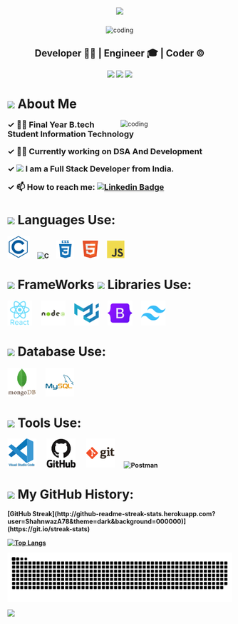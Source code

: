 
<h1 align="center">
  <img src="https://capsule-render.vercel.app/api?type=waving&color=gradient&text=Hey,+I'm+Shahnwaz!&height=100&section=header"/>
</h1>
<!-----h1---->

<div  align="center">
<img alt="coding" width="80" src="https://media.giphy.com/media/CwTvSiWflgCGKgz5eb/giphy.gif">
</div>


<span style="color:#39FF14"><h2 align="center" color="#39FF14"> Developer 🧑‍💻 | Engineer 🎓 | Coder  ©️ </h2></span>


<div id="header" align="center">
  <img src="https://media.giphy.com/media/M9gbBd9nbDrOTu1Mqx/giphy.gif" width="100"/>
  <img src="https://media.giphy.com/media/QssGEmpkyEOhBCb7e1/giphy.gif" width="100" />
  <img src="https://media.giphy.com/media/Ll22OhMLAlVDb8UQWe/giphy.gif" width="100" /> 
</div>


<h1></h1>

<!-- About -->
<h1>
 <img src="https://media.giphy.com/media/Pjaar9PMPIJoh2LySv/giphy.gif" width="20" />
About Me 
  
</h1>


<img align="right" alt="coding" width="250" src="https://media.giphy.com/media/p2GaqIvO2CghxLofci/giphy.gif">


<span style="font-size: 18px">
  
<p >

<b>✓<b> 👨‍🎓 Final Year B.tech Student **Information Technology**

<b>✓<b> 👨‍💻 Currently working on **DSA And Development**

<b>✓<b> <img src="https://media.giphy.com/media/WUlplcMpOCEmTGBtBW/giphy.gif" width="30"> I am a Full Stack Developer from India.
 
<b>✓<b>  📫 How to reach me: [![Linkedin Badge](https://img.shields.io/badge/-ShahnwazAnsari-blue?style=flat&logo=Linkedin&logoColor=white)](https://www.linkedin.com/in/shahnwaz-ansari/)
</p>
</span>

 <h1> <img src="https://media.giphy.com/media/QssGEmpkyEOhBCb7e1/giphy.gif" width="30" />
Languages Use:</h1>

<p> 
<img src="https://github.com/devicons/devicon/blob/master/icons/c/c-line.svg" title="C" alt="C" width="50" height="50"/>&nbsp;&nbsp;&nbsp;&nbsp;
<img src="https://upload.wikimedia.org/wikipedia/commons/1/18/ISO_C%2B%2B_Logo.svg" title="C" alt="C" width="50" height="50"/>&nbsp;&nbsp;&nbsp;&nbsp;
<img src="https://github.com/devicons/devicon/blob/master/icons/css3/css3-plain-wordmark.svg"  title="CSS3" alt="CSS" width="40" height="40"/>&nbsp;&nbsp;&nbsp;&nbsp;
<img src="https://github.com/devicons/devicon/blob/master/icons/html5/html5-original.svg" title="HTML5" alt="HTML" width="40" height="40"/>&nbsp;&nbsp;&nbsp;&nbsp;
<img src="https://github.com/devicons/devicon/blob/master/icons/javascript/javascript-original.svg" title="JavaScript" alt="JavaScript" width="40" height="40"/>&nbsp;&nbsp;&nbsp;&nbsp;
</p> 

<h1> <img src="https://media.giphy.com/media/eNAsjO55tPbgaor7ma/giphy.gif" width="30" />
FrameWorks <img src="https://media.giphy.com/media/KFiyMLUgNVRk0nEUoV/giphy.gif" width="30" /> Libraries Use:</h1>

<p>
<img src="https://github.com/devicons/devicon/blob/master/icons/react/react-original-wordmark.svg" title="React" alt="React" width="55"/>&nbsp;&nbsp;&nbsp;&nbsp;&nbsp;
<img src="https://github.com/devicons/devicon/blob/master/icons/nodejs/nodejs-original-wordmark.svg" title="NodeJs" alt="NodeJs" width="55"/>&nbsp;&nbsp;&nbsp;&nbsp;&nbsp;
<img src="https://github.com/devicons/devicon/blob/master/icons/materialui/materialui-original.svg" title="MUI" alt="MUI" width="55"/>&nbsp;&nbsp;&nbsp;&nbsp;&nbsp;
<img src="https://github.com/devicons/devicon/blob/master/icons/bootstrap/bootstrap-original.svg" title="Bootstrap" alt="Bootstrap" width="55"/>&nbsp;&nbsp;&nbsp;&nbsp;&nbsp;
<img src="https://github.com/devicons/devicon/blob/master/icons/tailwindcss/tailwindcss-plain.svg" title="Tailwind CSS" alt="Tailwind CSS" width="55" />&nbsp;&nbsp;&nbsp;&nbsp;

</p>
  

<h1> <img src="https://media.giphy.com/media/IUNycHoVqvLDowiiam/giphy.gif" width="50" />
Database Use:</h1>

<p>
<img src="https://github.com/devicons/devicon/blob/master/icons/mongodb/mongodb-original-wordmark.svg" title="MongoDB" alt="MongoDB" width="65" />&nbsp;&nbsp;&nbsp;&nbsp;&nbsp;
<img src="https://github.com/devicons/devicon/blob/master/icons/mysql/mysql-original-wordmark.svg" title="MySQL" alt="MYSQL" width="65" />&nbsp;&nbsp;&nbsp;&nbsp;
</p>
  
 
<h1> <img src="https://media.giphy.com/media/TgyarrvUBCkHdAJfBn/giphy.gif" width="50" />
Tools Use:</h1>

<p>
<img src="https://github.com/devicons/devicon/blob/master/icons/vscode/vscode-original-wordmark.svg" title="Vs Code" alt="VS Code" width="65" />&nbsp;&nbsp;&nbsp;&nbsp;&nbsp;&nbsp;
<img src="https://github.com/devicons/devicon/blob/master/icons/github/github-original-wordmark.svg" title="GitHub" alt="GitHub" width="65" />&nbsp;&nbsp;&nbsp;&nbsp;&nbsp;&nbsp;
<img src="https://github.com/devicons/devicon/blob/master/icons/git/git-original-wordmark.svg" title="Git" alt="Git" width="65" />&nbsp;&nbsp;&nbsp;&nbsp;&nbsp;
<img src="https://upload.wikimedia.org/wikipedia/commons/c/c2/Postman_%28software%29.png" title="PostMan" alt="Postman" width="95" height="40" />&nbsp;&nbsp;&nbsp;&nbsp;&nbsp;
</p>


<h1> <img src="https://media.giphy.com/media/TgyarrvUBCkHdAJfBn/giphy.gif" width="50" />
My GitHub History:</h1>
[GitHub Streak](http://github-readme-streak-stats.herokuapp.com?user=ShahnwazA78&theme=dark&background=000000)](https://git.io/streak-stats)

[![Top Langs](https://github-readme-stats.vercel.app/api/top-langs/?username=ShahnwazA78&layout=compact&theme=vision-friendly-dark)](https://github.com/anuraghazra/github-readme-stats)

![](https://github.com/Platane/snk/raw/output/github-contribution-grid-snake.svg)

  
<p align="left">
  <img src="https://capsule-render.vercel.app/api?type=waving&color=gradient&height=100&section=footer"/>
</p> 
  
